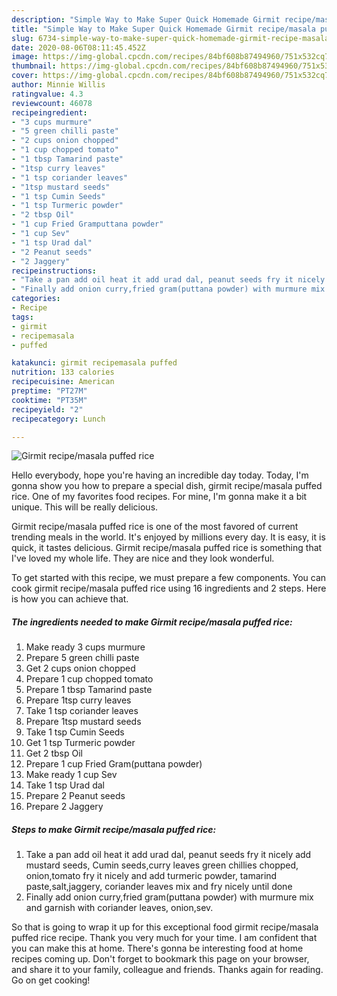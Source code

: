 ```yaml
---
description: "Simple Way to Make Super Quick Homemade Girmit recipe/masala puffed rice"
title: "Simple Way to Make Super Quick Homemade Girmit recipe/masala puffed rice"
slug: 6734-simple-way-to-make-super-quick-homemade-girmit-recipe-masala-puffed-rice
date: 2020-08-06T08:11:45.452Z
image: https://img-global.cpcdn.com/recipes/84bf608b87494960/751x532cq70/girmit-recipemasala-puffed-rice-recipe-main-photo.jpg
thumbnail: https://img-global.cpcdn.com/recipes/84bf608b87494960/751x532cq70/girmit-recipemasala-puffed-rice-recipe-main-photo.jpg
cover: https://img-global.cpcdn.com/recipes/84bf608b87494960/751x532cq70/girmit-recipemasala-puffed-rice-recipe-main-photo.jpg
author: Minnie Willis
ratingvalue: 4.3
reviewcount: 46078
recipeingredient:
- "3 cups murmure"
- "5 green chilli paste"
- "2 cups onion chopped"
- "1 cup chopped tomato"
- "1 tbsp Tamarind paste"
- "1tsp curry leaves"
- "1 tsp coriander leaves"
- "1tsp mustard seeds"
- "1 tsp Cumin Seeds"
- "1 tsp Turmeric powder"
- "2 tbsp Oil"
- "1 cup Fried Gramputtana powder"
- "1 cup Sev"
- "1 tsp Urad dal"
- "2 Peanut seeds"
- "2 Jaggery"
recipeinstructions:
- "Take a pan add oil heat it add urad dal, peanut seeds fry it nicely add mustard seeds, Cumin seeds,curry leaves green chillies chopped, onion,tomato fry it nicely and add turmeric powder, tamarind paste,salt,jaggery, coriander leaves mix and fry nicely until done"
- "Finally add onion curry,fried gram(puttana powder) with murmure mix and garnish with coriander leaves, onion,sev."
categories:
- Recipe
tags:
- girmit
- recipemasala
- puffed

katakunci: girmit recipemasala puffed 
nutrition: 133 calories
recipecuisine: American
preptime: "PT27M"
cooktime: "PT35M"
recipeyield: "2"
recipecategory: Lunch

---
```



![Girmit recipe/masala puffed rice](https://img-global.cpcdn.com/recipes/84bf608b87494960/751x532cq70/girmit-recipemasala-puffed-rice-recipe-main-photo.jpg)

Hello everybody, hope you're having an incredible day today. Today, I'm gonna show you how to prepare a special dish, girmit recipe/masala puffed rice. One of my favorites food recipes. For mine, I'm gonna make it a bit unique. This will be really delicious.

Girmit recipe/masala puffed rice is one of the most favored of current trending meals in the world. It's enjoyed by millions every day. It is easy, it is quick, it tastes delicious. Girmit recipe/masala puffed rice is something that I've loved my whole life. They are nice and they look wonderful.




To get started with this recipe, we must prepare a few components. You can cook girmit recipe/masala puffed rice using 16 ingredients and 2 steps. Here is how you can achieve that.

<!--inarticleads1-->

##### The ingredients needed to make Girmit recipe/masala puffed rice:

1. Make ready 3 cups murmure
1. Prepare 5 green chilli paste
1. Get 2 cups onion chopped
1. Prepare 1 cup chopped tomato
1. Prepare 1 tbsp Tamarind paste
1. Prepare 1tsp curry leaves
1. Take 1 tsp coriander leaves
1. Prepare 1tsp mustard seeds
1. Take 1 tsp Cumin Seeds
1. Get 1 tsp Turmeric powder
1. Get 2 tbsp Oil
1. Prepare 1 cup Fried Gram(puttana powder)
1. Make ready 1 cup Sev
1. Take 1 tsp Urad dal
1. Prepare 2 Peanut seeds
1. Prepare 2 Jaggery




<!--inarticleads2-->

##### Steps to make Girmit recipe/masala puffed rice:

1. Take a pan add oil heat it add urad dal, peanut seeds fry it nicely add mustard seeds, Cumin seeds,curry leaves green chillies chopped, onion,tomato fry it nicely and add turmeric powder, tamarind paste,salt,jaggery, coriander leaves mix and fry nicely until done
1. Finally add onion curry,fried gram(puttana powder) with murmure mix and garnish with coriander leaves, onion,sev.




So that is going to wrap it up for this exceptional food girmit recipe/masala puffed rice recipe. Thank you very much for your time. I am confident that you can make this at home. There's gonna be interesting food at home recipes coming up. Don't forget to bookmark this page on your browser, and share it to your family, colleague and friends. Thanks again for reading. Go on get cooking!
